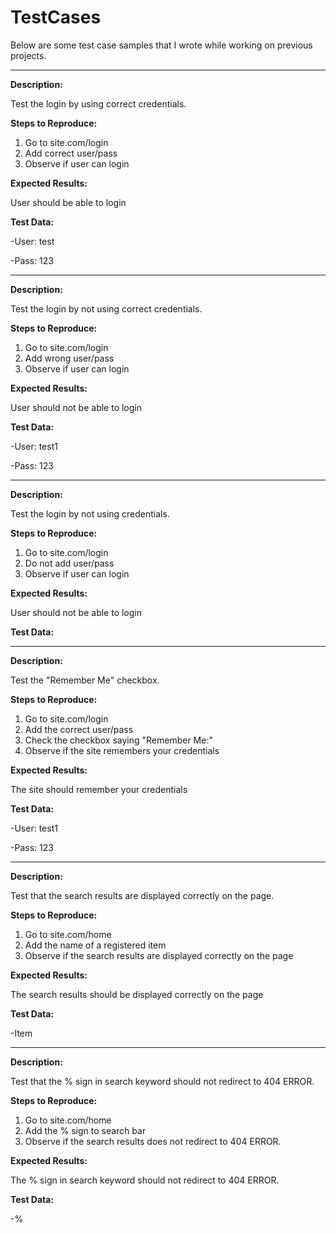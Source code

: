 # TestCases

Below are some test case samples that I wrote while working on previous projects.

------------------------------------------

**Description:**

Test the login by using correct credentials.

**Steps to Reproduce:**
1. Go to site.com/login
2. Add correct user/pass
3. Observe if user can login

**Expected Results:**

User should be able to login

**Test Data:**

-User: test

-Pass: 123

------------------------------------------

**Description:**

Test the login by not using correct credentials.

**Steps to Reproduce:**
1. Go to site.com/login
2. Add wrong user/pass
3. Observe if user can login

**Expected Results:**

User should not be able to login

**Test Data:**

-User: test1

-Pass: 123

------------------------------------------

**Description:**

Test the login by not using credentials.

**Steps to Reproduce:**
1. Go to site.com/login
2. Do not add user/pass
3. Observe if user can login

**Expected Results:**

User should not be able to login

**Test Data:**

------------------------------------------

**Description:**

Test the "Remember Me" checkbox.

**Steps to Reproduce:**
1. Go to site.com/login
2. Add the correct user/pass
3. Check the checkbox saying "Remember Me:"
4. Observe if the site remembers your credentials

**Expected Results:**

The site should remember your credentials

**Test Data:**

-User: test1

-Pass: 123

------------------------------------------

**Description:**

Test that the search results are displayed correctly on the page.

**Steps to Reproduce:**
1. Go to site.com/home
2. Add the name of a registered item
4. Observe if the search results are displayed correctly on the page

**Expected Results:**

The search results should be displayed correctly on the page

**Test Data:**

-Item

------------------------------------------

**Description:**

Test that the % sign in search keyword should not redirect to 404 ERROR.

**Steps to Reproduce:**
1. Go to site.com/home
2. Add the % sign to search bar
4. Observe if the search results does not redirect to 404 ERROR.

**Expected Results:**

The % sign in search keyword should not redirect to 404 ERROR.

**Test Data:**

-%
